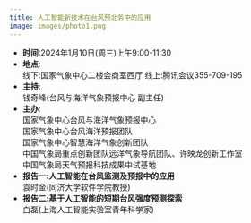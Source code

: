 ```yaml
---
title: 人工智能新技术在台风预北务中的应用
image: images/photo1.png
---
```

- **时间**:2024年1月10日(周三)上午9:00-11:30  
- **地点**:  
线下:国家气象中心二楼会商室西厅
线上:腾讯会议355-709-195  
- **主持**:  
钱奇峰(台风与海洋气象预报中心 副主任)  
- **主办**:  
国家气象中心台风与海洋气象预报中心  
国家气象中心台风海洋预报团队  
国家气象中心智慧海洋气象创新团队  
中国气象局重点创新团队远洋气象导航团队、许映龙创新工作室  
中国气象局天气预报科技成果中试基地  
- **报告一:人工智能在台风监测及预报中的应用**  
袁时金(同济大学软件学院教授)  
- **报告二:基于人工智能的短期台风强度预测探索**  
白磊(上海人工智能实验室青年科学家)